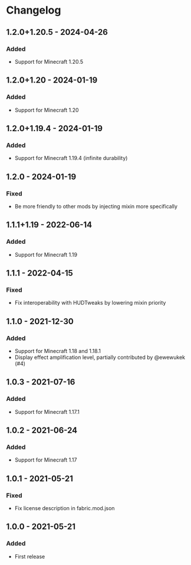 # Changelog

## 1.2.0+1.20.5 - 2024-04-26

### Added

- Support for Minecraft 1.20.5

## 1.2.0+1.20 - 2024-01-19

### Added

- Support for Minecraft 1.20

## 1.2.0+1.19.4 - 2024-01-19

### Added

- Support for Minecraft 1.19.4 (infinite durability)

## 1.2.0 - 2024-01-19

### Fixed

-  Be more friendly to other mods by injecting mixin more specifically

## 1.1.1+1.19 - 2022-06-14

### Added

- Support for Minecraft 1.19

## 1.1.1 - 2022-04-15

### Fixed

-  Fix interoperability with HUDTweaks by lowering mixin priority

## 1.1.0 - 2021-12-30

### Added

- Support for Minecraft 1.18 and 1.18.1
- Display effect amplification level, partially contributed by @ewewukek (#4)

## 1.0.3 - 2021-07-16

### Added

- Support for Minecraft 1.17.1

## 1.0.2 - 2021-06-24

### Added

- Support for Minecraft 1.17

## 1.0.1 - 2021-05-21

### Fixed

-  Fix license description in fabric.mod.json

## 1.0.0 - 2021-05-21

### Added

- First release
